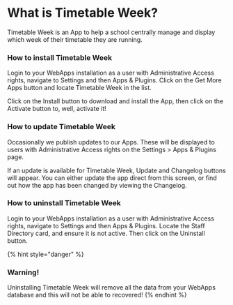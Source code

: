 # What is Timetable Week?

Timetable Week is an App to help a school centrally manage and display which week of their timetable they are running.

### How to install Timetable Week

Login to your WebApps installation as a user with Administrative Access rights, navigate to Settings and then Apps & Plugins. Click on the Get More Apps button and locate Timetable Week in the list.

Click on the Install button to download and install the App, then click on the Activate button to, well, activate it!

### How to update Timetable Week

Occasionally we publish updates to our Apps. These will be displayed to users with Administrative Access rights on the Settings > Apps & Plugins page.

If an update is available for Timetable Week, Update and Changelog buttons will appear. You can either update the app direct from this screen, or find out how the app has been changed by viewing the Changelog.

### How to uninstall Timetable Week

Login to your WebApps installation as a user with Administrative Access rights, navigate to Settings and then Apps & Plugins. Locate the Staff Directory card, and ensure it is not active. Then click on the Uninstall button.

{% hint style="danger" %}
### Warning!

Uninstalling Timetable Week will remove all the data from your WebApps database and this will not be able to recovered!
{% endhint %}
